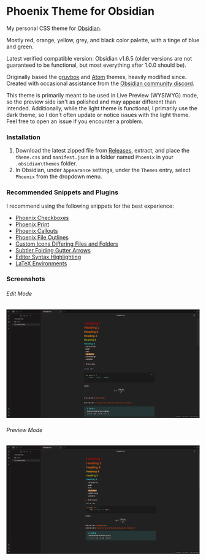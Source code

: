 # Phoenix Theme for Obsidian
My personal CSS theme for [Obsidian](https://obsidian.md). 

Mostly red, orange, yellow, grey, and black color palette, with a tinge of blue and green.

Latest verified compatible version: Obsidian v1.6.5 (older versions are not guaranteed to be functional, but most everything after 1.0.0 should be).

Originally based the [gruvbox](https://github.com/insanum/obsidian_gruvbox) and [Atom](https://github.com/kognise/obsidian-atom) themes, heavily modified since.
Created with occasional assistance from the [Obsidian community discord](https://obsidian.md/community).

This theme is primarily meant to be used in Live Preview (WYSIWYG) mode, so the preview side isn't as polished and may appear different than intended. Additionally, while the light theme is functional, I primarily use the dark theme, so I don't often update or notice issues with the light theme. Feel free to open an issue if you encounter a problem.

### Installation
1. Download the latest zipped file from [Releases](https://github.com/RyzenFromFire/obsidian-phoenix/releases), extract, and place the `theme.css` and `manifest.json` in a folder named `Phoenix` in your `.obsidian\themes` folder.
2. In Obsidian, under `Appearance` settings, under the `Themes` entry, select `Phoenix` from the dropdown menu.

### Recommended Snippets and Plugins
I recommend using the following snippets for the best experience:
- [Phoenix Checkboxes](https://github.com/RyzenFromFire/obsidian-phoenix-checkboxes)
- [Phoenix Print](https://github.com/RyzenFromFire/obsidian-phoenix-print)
- [Phoenix Callouts](https://github.com/RyzenFromFire/obsidian-phoenix-callouts)
- [Phoenix File Outlines](https://github.com/RyzenFromFire/obsidian-phoenix-outlines)
- [Custom Icons Differing Files and Folders](https://github.com/kmaasrud/awesome-obsidian/blob/master/code/css-snippets/custom-icons-differing-files-and-folders.css)
- [Subtler Folding Gutter Arrows](https://github.com/kmaasrud/awesome-obsidian/blob/master/code/css-snippets/subtler-folding-gutter-arrows.css)
- [Editor Syntax Highlighting](https://github.com/deathau/cm-editor-syntax-highlight-obsidian)
- [LaTeX Environments](https://github.com/raineszm/obsidian-latex-environments)

### Screenshots
###### Edit Mode
![screenshot_edit_mode.png](https://github.com/RyzenFromFire/obsidian-phoenix/blob/main/screenshot_edit_mode.png)

###### Preview Mode
![screenshot_preview_mode.png](https://github.com/RyzenFromFire/obsidian-phoenix/blob/main/screenshot_preview_mode.png)

